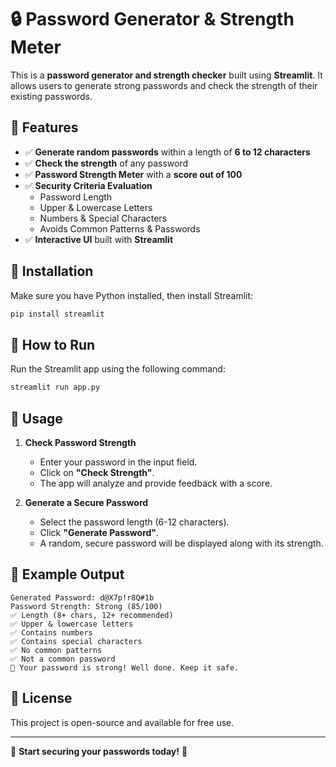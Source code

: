 # 🔒 Password Generator & Strength Meter

This is a **password generator and strength checker** built using **Streamlit**. It allows users to generate strong passwords and check the strength of their existing passwords.

## 🚀 Features
- ✅ **Generate random passwords** within a length of **6 to 12 characters**
- ✅ **Check the strength** of any password
- ✅ **Password Strength Meter** with a **score out of 100**
- ✅ **Security Criteria Evaluation**
  - Password Length
  - Upper & Lowercase Letters
  - Numbers & Special Characters
  - Avoids Common Patterns & Passwords
- ✅ **Interactive UI** built with **Streamlit**

## 📌 Installation

Make sure you have Python installed, then install Streamlit:
```bash
pip install streamlit
```

## 🎯 How to Run
Run the Streamlit app using the following command:
```bash
streamlit run app.py
```

## 🔧 Usage
1. **Check Password Strength**
   - Enter your password in the input field.
   - Click on **"Check Strength"**.
   - The app will analyze and provide feedback with a score.

2. **Generate a Secure Password**
   - Select the password length (6-12 characters).
   - Click **"Generate Password"**.
   - A random, secure password will be displayed along with its strength.

## 🎨 Example Output
```
Generated Password: d@X7p!r8Q#1b  
Password Strength: Strong (85/100)  
✅ Length (8+ chars, 12+ recommended)  
✅ Upper & lowercase letters  
✅ Contains numbers  
✅ Contains special characters  
✅ No common patterns  
✅ Not a common password  
💪 Your password is strong! Well done. Keep it safe.
```

## 📜 License
This project is open-source and available for free use.

---
🚀 **Start securing your passwords today!** 🔑

